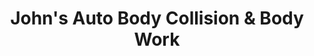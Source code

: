---
title: "John's Auto Body Collision & Body Work"
url: /syracuse/johns-auto-body-collision-und-body-work/
shop: Autowerkstatt
---